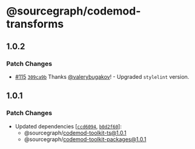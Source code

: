 # @sourcegraph/codemod-transforms

## 1.0.2

### Patch Changes

- [#115](https://github.com/sourcegraph/codemod/pull/115) [`309ca9b`](https://github.com/sourcegraph/codemod/commit/309ca9bfede3296e2813fa460c157bca3d0fcc1e) Thanks [@valerybugakov](https://github.com/valerybugakov)! - Upgraded `stylelint` version.

## 1.0.1

### Patch Changes

- Updated dependencies [[`ccd6094`](https://github.com/sourcegraph/codemod/commit/ccd609477067f3f4ab26dc7065d125dd6e06c6c6), [`b0d2f60`](https://github.com/sourcegraph/codemod/commit/b0d2f60f048356bd25e1618ea75a851a793795c8)]:
  - @sourcegraph/codemod-toolkit-ts@1.0.1
  - @sourcegraph/codemod-toolkit-packages@1.0.1
